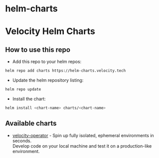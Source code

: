 # helm-charts
# Velocity Helm Charts
## How to use this repo
- Add this repo to your helm repos:
```bash
helm repo add charts https://helm-charts.velocity.tech
```
- Update the helm repository listing:
```bash
helm repo update
```
- Install the chart:
```bash
helm install <chart-name> charts/<chart-name>
```

## Available charts
- [velocity-operator](https://github.com/techvelocity/helm-charts/tree/main/charts/velocity-operator) - Spin up fully isolated, ephemeral environments in seconds.  
  Develop code on your local machine and test it on a production-like environment.
